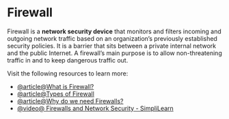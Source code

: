 # Firewall

Firewall is a **network security device** that monitors and filters incoming and outgoing network traffic based on an organization’s previously established security policies. It is a barrier that sits between a private internal network and the public Internet. A firewall’s main purpose is to allow non-threatening traffic in and to keep dangerous traffic out.

Visit the following resources to learn more:

- [@article@What is Firewall?](https://www.checkpoint.com/cyber-hub/network-security/what-is-firewall/)
- [@article@Types of Firewall](https://www.cisco.com/c/en_in/products/security/firewalls/what-is-a-firewall.html)
- [@article@Why do we need Firewalls?](https://www.tutorialspoint.com/what-is-a-firewall-and-why-do-you-need-one)
- [@video@ Firewalls and Network Security - SimpliLearn](https://www.youtube.com/watch?v=9GZlVOafYTg)
